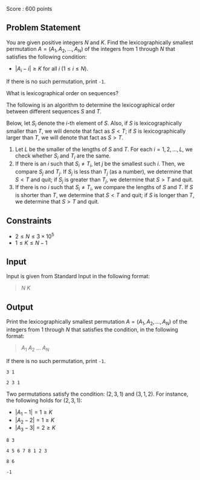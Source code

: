 Score : $600$ points

## Problem Statement

You are given positive integers $N$ and $K$.
Find the lexicographically smallest permutation $A = (A_1, A_2, \ldots, A_N)$ of the integers from $1$ through $N$ that satisfies the following condition:

- $\lvert A_i - i\rvert \geq K$ for all $i$ ($1\leq i\leq N$).

If there is no such permutation, print `-1`.

What is lexicographical order on sequences?

The following is an algorithm to determine the lexicographical order between different sequences $S$ and $T$.

Below, let $S_i$ denote the $i$-th element of $S$. Also, if $S$ is lexicographically smaller than $T$, we will denote that fact as $S \lt T$; if $S$ is lexicographically larger than $T$, we will denote that fact as $S \gt T$.

1. Let $L$ be the smaller of the lengths of $S$ and $T$. For each $i=1,2,\dots,L$, we check whether $S_i$ and $T_i$ are the same.
2. If there is an $i$ such that $S_i \neq T_i$, let $j$ be the smallest such $i$. Then, we compare $S_j$ and $T_j$. If $S_j$ is less than $T_j$ (as a number), we determine that $S \lt T$ and quit; if $S_j$ is greater than $T_j$, we determine that $S \gt T$ and quit.
3. If there is no $i$ such that $S_i \neq T_i$, we compare the lengths of $S$ and $T$. If $S$ is shorter than $T$, we determine that $S \lt T$ and quit; if $S$ is longer than $T$, we determine that $S \gt T$ and quit.

## Constraints

- $2\leq N\leq 3\times 10^5$
- $1\leq K\leq N - 1$

## Input

Input is given from Standard Input in the following format:

> $N$ $K$

## Output

Print the lexicographically smallest permutation $A = (A_1, A_2, \ldots, A_N)$ of the integers from $1$ through $N$ that satisfies the condition, in the following format:

> $A_1$ $A_2$ $\ldots$ $A_N$

If there is no such permutation, print `-1`.

```input1
3 1
```

```output1
2 3 1
```

Two permutations satisfy the condition: $(2, 3, 1)$ and $(3, 1, 2)$. For instance, the following holds for $(2, 3, 1)$:

- $\lvert A_1 - 1\rvert = 1 \geq K$
- $\lvert A_2 - 2\rvert = 1 \geq K$
- $\lvert A_3 - 3\rvert = 2 \geq K$

```input2
8 3
```

```output2
4 5 6 7 8 1 2 3
```

```input3
8 6
```

```output3
-1
```